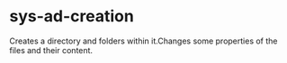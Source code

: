 # sys-ad-creation
Creates a directory and folders within it.Changes some properties of the files and their content.
